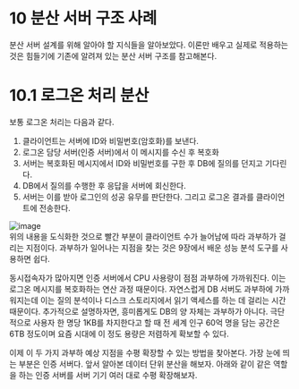 # 10 분산 서버 구조 사례
분산 서버 설계를 위해 알아야 할 지식들을 알아보았다. 이론만 배우고 실제로 적용하는 것은 힘들기에 기존에 알려져 있는 
분산 서버 구조를 참고해본다. 

# 10.1 로그온 처리 분산
보통 로그온 처리는 다음과 같다. 
1. 클라이언트는 서버에 ID와 비밀번호(암호화)를 보낸다.
2. 로그온 담당 서버(인증 서버)에서 이 메시지를 수신 후 복호화
3. 서버는 복호화된 메시지에서 ID와 비밀번호를 구한 후 DB에 질의를 던지고 기다린다.
4. DB에서 질의를 수행한 후 응답을 서버에 회신한다.
5. 서버는 이를 받아 로그인의 성공 유무를 판단한다. 그리고 로그온 결과를 클라이언트에 전송한다.

![image](https://github.com/user-attachments/assets/32fc311d-74ef-4576-959b-9bb299f67496) <br/>
위의 내용을 도식화한 것으로 빨간 부분이 클라이언트 수가 늘어남에 따라 과부하가 걸리는 지점이다. 과부하가 일어나는 지점을 찾는 것은 
9장에서 배운 성능 분석 도구를 사용하면 쉽다. <br/>

동시접속자가 많아지면 인증 서버에서 CPU 사용량이 점점 과부하에 가까워진다. 이는 로그온 메시지를 복호화하는 연산 과정 때문이다.
자연스럽게 DB 서버도 과부하에 가까워지는데 이는 질의 분석이나 디스크 스토리지에서 읽기 액세스를 하는 데 걸리는 시간 때문이다.
추가적으로 설명하자면, 흥미롭게도 DB의 양 자체는 과부하가 아니다. 극단적으로 사용자 한 명당 1KB를 차지한다고 할 때 전 세계 인구 60억 명을 담는 공간은
6TB 정도이며 요즘 시대에 이 정도 용량은 저렴하게 확보할 수 있다.

이제 이 두 가지 과부하 예상 지점을 수평 확장할 수 있는 방법을 찾아본다. 가장 눈에 띄는 부분은 인증 서버다. 앞서 알아본 데이터 단위 분산을 해보자.
아래와 같이 같은 역할을 하는 인증 서버를 서버 기기 여러 대로 수평 확장해보자.











